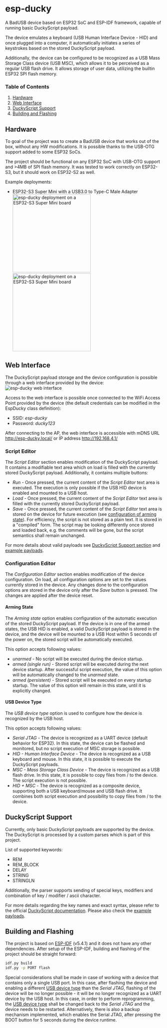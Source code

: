# esp-ducky
A BadUSB device based on ESP32 SoC and ESP-IDF framework, capable of running basic DuckyScript payload. 

The device emulates a keyboard (USB Human Interface Device - HID) and once plugged into a computer, it automatically initiates a series of keystrokes based on the stored DuckyScript payload. 

Additionally, the device can be configured to be recognized as a USB Mass Storage Class device (USB MSC), which allows it to be perceived as a regular USB flash drive. It allows storage of user data, utilizing the builtin ESP32 SPI flash memory.

### Table of Contents
1. [Hardware](#hardware)
2. [Web Interface](#web-interface)
3. [DuckyScript Support](#duckyscript-support)
4. [Building and Flashing](#building-and-flashing)

## Hardware

To goal of the project was to create a BadUSB device that works out of the box, without any HW modifications. It is possible thanks to the USB-OTG support added to some ESP32 SoCs. 

The project should be functional on any ESP32 SoC with USB-OTG support and >4MB of SPI flash memory. It was tested to work correctly on ESP32-S3, but it should work on ESP32-S2 as well. 

Example deployments:

- ESP32-S3 Super Mini with a USB3.0 to Type-C Male Adapter
<br /><img src="doc/img/hw_esp32_s3_super_mini_open.jpg" alt="esp-ducky deployment on a ESP32-S3 Super Mini board" width="250"/><img src="doc/img/hw_esp32_s3_super_mini_closed.jpg" alt="esp-ducky deployment on a ESP32-S3 Super Mini board" width="250"/>

## Web Interface

The DuckyScript payload storage and the device configuration is possible through a web interface provided by the device:
<br /><img src="doc/img/web_interface.jpg" alt="esp-ducky web interface"/>

Access to the web interface is possible once connected to the WiFi Access Point provided by the device (the default credentials can be modified in the EspDucky class definition):
- SSID: *esp-ducky*
- Password: *ducky123*

After connecting to the AP, the web interface is accessible with mDNS URL http://esp-ducky.local/ or IP address http://192.168.4.1/

### Script Editor
The *Script Editor* section enables modification of the DuckyScript payload. It contains a modifiable text area which on load is filled with the currently stored DuckyScript payload. Additionally, it contains multiple buttons:
- *Run* - Once pressed, the current content of the *Script Editor* text area is executed. The execution is only possible if the USB HID device is enabled and mounted to a USB host. 
- *Load* - Once pressed, the current content of the *Script Editor* text area is filled with the currently stored DuckyScript payload.
- *Save* - Once pressed, the current content of the *Script Editor* text area is stored on the device for future execution (see [configuration of arming state](#arming-state)). For efficiency, the script is not stored as a plain text. It is stored in a "compiled" form. The script may be looking differently once stored and loaded back, e.g. the comments will be gone, but the script semantics shall remain unchanged.

For more details about valid payloads see [DuckyScript Support section](#duckyscript-support) and [example payloads](doc/example/payloads/).

### Configuration Editor
The *Configuration Editor* section enables modification of the device configuration. On load, all configuration options are set to the values currently stored in the device. Any changes done to the configuration options are stored in the device only after the *Save* button is pressed. The changes are applied after the device reset.  

#### Arming State
The *Arming state* option enables configuration of the automatic execution of the stored DuckyScript payload. If the device is in one of the armed states, the USB HID is enabled, a valid DuckyScript payload is stored in the device, and the device will be mounted to a USB Host within 5 seconds of the power on, the stored script will be automatically executed.  

This option accepts following values:
- *unarmed* - No script will be executed during the device startup. 
- *armed (single run)* - Stored script will be executed during the next device startup. After successful script execution, the value of this option will be automatically changed to the *unarmed* state. 
- *armed (persistent)* - Stored script will be executed on every startup startup. The value of this option will remain in this state, until it is explicitly changed.

#### USB Device Type
The *USB device type* option is used to configure how the device is recognized by the USB host. 

This option accepts following values:
- *Serial JTAG* - The device is recognized as a UART device (default behavior for ESP32). In this state, the device can be flashed and monitored, but no script execution of MSC storage is possible. 
- *HID - Human Interface Device* - The device is recognized as a USB keyboard and mouse. In this state, it is possible to execute the DuckyScript payloads.
- *MSC - Mass Storage Class Device* - The device is recognized as a USB flash drive. In this state, it is possible to copy files from / to the device. The script execution is not possible. 
- *HID + MSC* -  The device is recognized as a composite device, supporting both a USB keyboard/mouse and USB flash drive. It combines both script execution and possibility to copy files from / to the device.


## DuckyScript Support

Currently, only basic DuckyScript payloads are supported by the device. The DuckyScript is processed by a custom parses which is part of this project. 

List of supported keywords:
- REM
- REM_BLOCK
- DELAY
- STRING
- STRINGLN

Additionally, the parser supports sending of special keys, modifiers and combination of key / modifier / ascii character. 

For more details regarding the key names and exact syntax, please refer to the official [DuckyScript documentation](https://docs.hak5.org/hak5-usb-rubber-ducky/duckyscript-tm-quick-reference). Please also check the [example payloads](doc/example/payloads/).

## Building and Flashing

The project is based on [ESP-IDF](https://docs.espressif.com/projects/esp-idf/en/v5.4.1/esp32/get-started/index.html) (v5.4.1) and it does not have any other dependencies. After setup of the ESP-IDF, building and flashing of the project should be straight forward:
```bash
idf.py build
idf.py -p PORT flash
```

Special considerations shall be made in case of working with a device that contains only a single USB port. In this case, after flashing the device and enabling a different [USB device type](#usb-device-type) than the *Serial JTAG*, flashing of the device will be no longer possible - it will be no longer recognized as a UART device by the USB host. In this case, in order to perform reprogramming, the [USB device type](#usb-device-type) shall be changed back to the *Serial JTAG* and the device needs to be restarted. Alternatively, there is also a backup mechanism implemented, which enables the Serial JTAG, after pressing the BOOT button for 5 seconds during the device runtime.   
